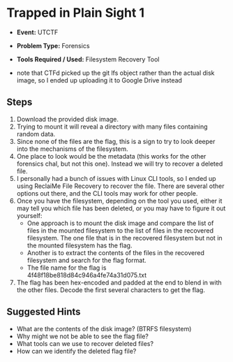 # Trapped in Plain Sight 1

* **Event:** UTCTF
* **Problem Type:** Forensics
* **Tools Required / Used:** Filesystem Recovery Tool

* note that CTFd picked up the git lfs object rather than the actual disk image, so I ended up uploading it to Google Drive instead

## Steps

1. Download the provided disk image.
2. Trying to mount it will reveal a directory with many files containing random data.
3. Since none of the files are the flag, this is a sign to try to look deeper into the mechanisms of the filesystem.
4. One place to look would be the metadata (this works for the other forensics chal, but not this one). Instead we will try to recover a deleted file.
5. I personally had a bunch of issues with Linux CLI tools, so I ended up using ReclaiMe File Recovery to recover the file. There are several other options out there, and the CLI tools may work for other people.
6. Once you have the filesystem, depending on the tool you used, either it may tell you which file has been deleted, or you may have to figure it out yourself:
    * One approach is to mount the disk image and compare the list of files in the mounted filesystem to the list of files in the recovered filesystem. The one file that is in the recovered filesystem but not in the mounted filesystem has the flag.
    * Another is to extract the contents of the files in the recovered filesystem and search for the flag format.
    * The file name for the flag is 4f48f18be818d84c946a4fe74a31d075.txt
7. The flag has been hex-encoded and padded at the end to blend in with the other files. Decode the first several characters to get the flag.

## Suggested Hints

* What are the contents of the disk image? (BTRFS filesystem)
* Why might we not be able to see the flag file?
* What tools can we use to recover deleted files?
* How can we identify the deleted flag file?
